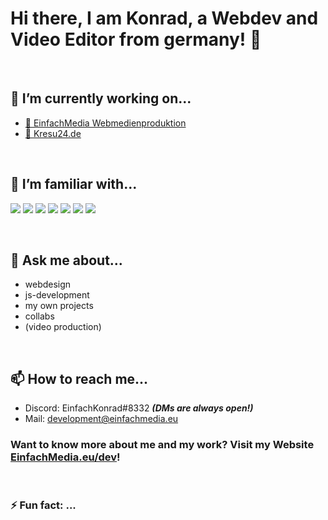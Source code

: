 # Hi there, I am Konrad, a Webdev and Video Editor from germany! 👋
<br>


## 🔭 I’m currently working on...
- <a href="https://einfachmedia.eu">🎥 EinfachMedia Webmedienproduktion</a>
- <a href="https://kresu24.de">📲 Kresu24.de</a>

<br>

## 🌱 I’m familiar with...
![](https://img.shields.io/badge/HTML5-000000?style=for-the-badge&logo=html5&logoColor=white)
![](https://img.shields.io/badge/CSS3-000000?style=for-the-badge&logo=css3&logoColor=white)
<img src="https://img.shields.io/badge/JavaScript-000000?style=for-the-badge&logo=javascript&logoColor=white">
<img src="https://img.shields.io/badge/Node.js-000000?style=for-the-badge&logo=node.js&logoColor=white">
<img src="https://img.shields.io/badge/ReactJS-000000?style=for-the-badge&logo=react&logoColor=white">
<img src="https://img.shields.io/badge/Gatsby-000000?style=for-the-badge&logo=gatsby&logoColor=white">
<img src="https://img.shields.io/badge/Discord.JS-000000?style=for-the-badge&logo=discord&logoColor=white">

<br>

## 💬 Ask me about...
- webdesign
- js-development
- my own projects
- collabs
- (video production)

<br>

## 📫 How to reach me...
- Discord: EinfachKonrad#8332 ***(DMs are always open!)***
- Mail: <a href="mailto:development@EinfachMedia.eu">development@einfachmedia.eu</a>

### Want to know more about me and my work? Visit my Website [EinfachMedia.eu/dev](https://einfachmedia.eu/dev)!

<br>

### ⚡ Fun fact: ...
